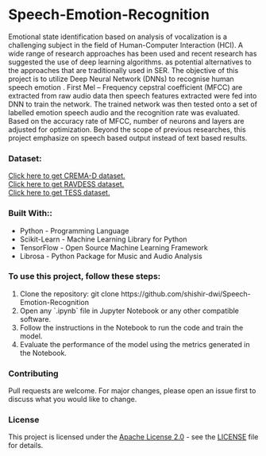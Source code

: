 # Speech-Emotion-Recognition

Emotional state identification based on analysis of vocalization is a challenging subject in the field of Human-Computer Interaction (HCI). A wide range of research approaches has been used and recent research has suggested the use of deep learning algorithms. as potential alternatives to the approaches that are traditionally used in SER. The objective of this project is to utilize Deep Neural Network (DNNs) to recognise human speech emotion . First Mel – Frequency cepstral coefficient (MFCC) are extracted from raw audio data then speech features extracted were fed into DNN to train the network. The trained network was then tested onto a set of labelled emotion speech audio and the recognition rate was evaluated. Based on the accuracy rate of MFCC, number of neurons and layers are adjusted for optimization. Beyond the scope of previous researches, this project emphasize on speech based output instead of text based results. 

### Dataset:
<a href="https://abes365-my.sharepoint.com/personal/shishir_20b1531118_abes_ac_in/_layouts/15/onedrive.aspx?id=%2Fpersonal%2Fshishir%5F20b1531118%5Fabes%5Fac%5Fin%2FDocuments%2FCREMA%2DD">Click here to get CREMA-D dataset.</a><br>
<a href="https://abes365-my.sharepoint.com/personal/shishir_20b1531118_abes_ac_in/_layouts/15/onedrive.aspx?id=%2Fpersonal%2Fshishir%5F20b1531118%5Fabes%5Fac%5Fin%2FDocuments%2FRAVDESS%20Dataset">Click here to get RAVDESS dataset.</a><br>
<a href="https://www.kaggle.com/datasets/ejlok1/toronto-emotional-speech-set-tess">Click here to get TESS dataset.</a><br>

### Built With::
<ul>
  <li>Python - Programming Language</ii>
    <li>Scikit-Learn - Machine Learning Library for Python</ii>
    <li>TensorFlow - Open Source Machine Learning Framework</li>
    <li>Librosa - Python Package for Music and Audio Analysis</li>
</ul>

### To use this project, follow these steps:
<ol>
  <li>Clone the repository: git clone https://github.com/shishir-dwi/Speech-Emotion-Recognition</li>
  <li>Open any `.ipynb` file in Jupyter Notebook or any other compatible software.</li>
  <li>Follow the instructions in the Notebook to run the code and train the model.</li>
  <li>Evaluate the performance of the model using the metrics generated in the Notebook.</li>
</ol>

### Contributing
Pull requests are welcome. For major changes, please open an issue first to discuss what you would like to change.

### License
This project is licensed under the [Apache License 2.0](https://www.apache.org/licenses/LICENSE-2.0) - see the [LICENSE](LICENSE) file for details.
